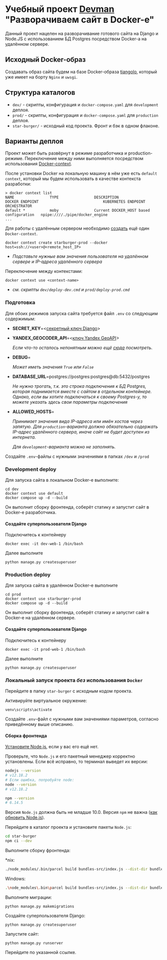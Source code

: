 # Учебный проект [Devman](http://Devman.org) "Разворачиваем сайт в Docker-е"

Данный проект нацелен на разворачивание готового сайта на Django и Node.JS с использованием БД Postgres посредством 
Docker-а на удалённом сервере.

## Исходный Docker-образ
Создавать образ сайта будем на базе Docker-образа [tiangolo](https://github.com/tiangolo/uwsgi-nginx-docker/tree/master), 
который уже имеет на борту `Nginx` и `uwsgi`.

## Структура каталогов
 - `dev/` - скрипты, конфигурация и `docker-compose.yaml` для `development` деплоя.
 - `prod/` - скрипты, конфигурация и `docker-compose.yaml` для `production` деплоя.
 - `star-burger/` - исходный код проекта. Фронт и бэк в одном флаконе.

## Варианты деплоя
Проект может быть развёрнут в режиме разработчика и production-режиме. 
Переключение между ними выполняется посредством использования 
[Docker-context](https://docs.docker.com/engine/context/working-with-contexts/).

После установки Docker на локальную машину в нём уже есть `default context`, который мы будем использовать в качестве
контекста разработки:
```commandline
> docker context list
NAME                TYPE                DESCRIPTION                               DOCKER ENDPOINT                             KUBERNETES ENDPOINT   ORCHESTRATOR
default *           moby                Current DOCKER_HOST based configuration   npipe:////./pipe/docker_engine
...
```

Для работы с удалённым сервером необходимо [создать](https://code.visualstudio.com/docs/containers/ssh) ещё один
`Docker-context`.
```commandline
docker context create starburger-prod --docker host=ssh://<user>@<remote_host_IP>
```
 - _Подставьте нужные вам значения пользователя на удалённом сервере и IP-адреса удалённого сервера_

Переключение между контекстами:
```commandline
docker context use <context-name>
```
 - _см. скрипты `dev/deploy-dev.cmd` и `prod/deploy-prod.cmd`_

### Подготовка
Для обоих режимов запуска сайта требуется файл `.env` со следующим содержимым:
 - **SECRET_KEY**=<[секретный ключ Django](https://www.educative.io/answers/how-to-generate-a-django-secretkey)>
 - **YANDEX_GEOCODER_API**=<[ключ Yandex GeoAPI](https://developer.tech.yandex.ru/services)>

   _Если что-то осталось непонятным можно ещё [сюда](https://dvmn.org/encyclopedia/api-docs/yandex-geocoder-api/) 
   посмотреть._
 - **DEBUG**=

   _Может иметь значения `True` или `False`_

 - **DATABASE_URL**=postgres://postgres:postgres@db:5432/postgres

    _Не нужно трогать, т.к. это строка подключения к БД Postgres, которая поднимается вместе с сайтом в отдельном 
   контейнере. Однако, если вы хотите подключаться к своему Postgres-у, то можете указать здесь свои параметры 
   подключения_ 

 - **ALLOWED_HOSTS**=

    _Принимает значения вида IP-адреса или имён хостов через запятую.
   Для `production`-варианта должно обязательно содержать IP-адрес удалённого сервера, иначе сайт не будет доступен
   из интернета._
 
   _Для `development`-варианта можно не заполнять._

Создайте `.env`-файлы с нужными значениями в папках `/dev` и `/prod`  

### Development deploy
Для запуска сайта в локальном Docker-е выполните:
```commandline
cd dev
docker context use default
docker compose up -d --build
``` 
Он выполнит сборку фронтенда, соберёт статику и запустит сайт в Docker-е разработчика.

#### Создайте суперпользователя Django
Подключитесь к контейнеру
```commandline
docker exec -it dev-web-1 /bin/bash
```
Далее выполните
```commandline
python manage.py createsuperuser
```

### Production deploy
Для запуска сайта в удалённом Docker-е выполните
```commandline
cd prod
docker context use starburger-prod
docker compose up -d --build
``` 

Он выполнит сборку фронтенда, соберёт статику и запустит сайт в Docker-е на удалённом сервере.

#### Создайте суперпользователя Django
Подключитесь к контейнеру
```commandline
docker exec -it prod-web-1 /bin/bash
```
Далее выполните
```commandline
python manage.py createsuperuser
```

### Локальный запуск проекта *без* использования `Docker`
Перейдите в папку `star-burger` с исходным кодом проекта.

Активируйте виртуальное окружение:
```commandline
venv\scripts\activate
```

Создайте `.env`-файл с нужными вам значениями параметров, согласно приведённому выше описанию. 

#### Сборка фронтенда

[Установите Node.js](https://nodejs.org/en/), если у вас его ещё нет.

Проверьте, что `Node.js` и его пакетный менеджер корректно установлены. Если всё исправно, то терминал выведет их версии:

```sh
nodejs --version
# v12.18.2
# Если ошибка, попробуйте node:
node --version
# v12.18.2

npm --version
# 6.14.5
```

Версия `Node.js` должна быть не младше 10.0. Версия `npm` 
не важна ([как обновить Node.js](https://phoenixnap.com/kb/update-node-js-version)).

Перейдите в каталог проекта и установите пакеты `Node.js`:

```sh
cd star-burger
npm ci --dev
```

Выполните сборку фронтенда:

*nix:
```sh
./node_modules/.bin/parcel build bundles-src/index.js --dist-dir bundles --public-url="./"
```
Windows:
```sh
.\node_modules\.bin\parcel build bundles-src/index.js --dist-dir bundles --public-url="./"
```

Выполните миграции:
```commandline
python manage.py makemigrations
```

Создайте суперпользователя Django:
```commandline
python manage.py createsuperuser
```

Запустите сайт:
```commandline
python manage.py runserver
```
Перейдите по указанной ссылке. 